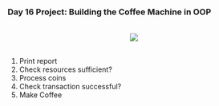 ### Day 16 Project: Building the Coffee Machine in OOP

<br>

<div align = center>
  <img src = "P16.gif">
</div>

<br>

1. Print report
2. Check resources sufficient?
3. Process coins
4. Check transaction successful?
5. Make Coffee

<br>

